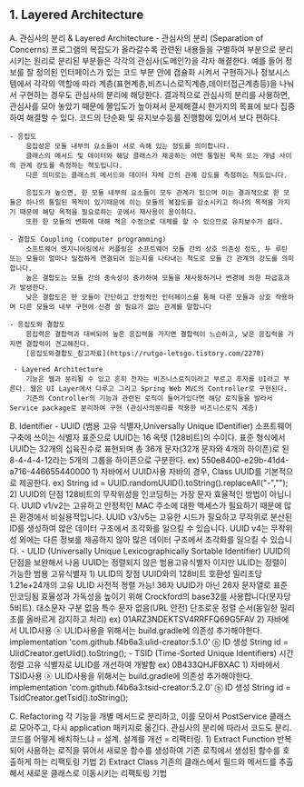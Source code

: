 ## 1. Layered Architecture

A. 관심사의 분리 & Layered Architecture
    - 관심사의 분리 (Separation of Concerns)
        프로그램의 복잡도가 올라갈수록 관련된 내용들을 구별하여 부분으로 분리시키는 원리로 분리된 부분들은 각각의 관심사(도메인?)을 각자 해결한다.
        예를 들어 정보를 잘 정의된 인터페이스가 있는 코드 부분 안에 캡슐화 시켜서 구현하거나
        정보시스템에서 각각의 역할에 따라 계층(표현계층,비즈니스로직계층,데이터접근계층등)을 나눠서 구현하는 경우도 관심사의 분리에 해당한다.
        결과적으로 관심사의 분리를 사용하면,
        관심사를 모아 놓았기 때문에 몰입도가 높아져서 문제해결시 한가지의 목표에 보다 집중하여 해결할 수 있다.
        코드의 단순화 및 유지보수등를 진행함에 있어서 보다 편하다.

    - 응집도
        응집성은 모듈 내부의 요소들이 서로 속해 있는 정도를 의미합니다.
        클래스의 메서드 및 데이터와 해당 클래스가 제공하는 어떤 통일된 목적 또는 개념 사이의 관계 강도를 측정하는 척도입니다. 
        다른 의미로는 클래스의 메서드와 데이터 자체 간의 관계 강도를 측정하는 척도입니다.

        응집도가 높으면, 한 모듈 내부의 요소들이 모두 관계가 있으며 이는 결과적으로 한 모듈은 하나의 통일된 목적이 있기때문에 이는 모듈의 복잡도를 감소시키고 하나의 목적을 가지기 때문에 해당 목적을 필요로하는 곳에서 재사용이 용이하다.
        또한 한 모듈의 변화에 대해 적은 수정으로 대체를 할 수 있으므로 유지보수가 쉽다.

    - 결합도 Coupling (computer programming)
        소프트웨어 엔지니어링에서 커플링은 소프트웨어 모듈 간의 상호 의존성 정도, 두 루틴 또는 모듈이 얼마나 밀접하게 연결되어 있는지를 나타내는 척도로 모듈 간 관계의 강도를 의미합니다.
        높은 결합도는 모듈 간의 종속성이 증가하여 모듈을 재사용하거나 변경에 의한 파급효과가 발생한다.
        낮은 결합도은 한 모듈이 간단하고 안정적인 인터페이스를 통해 다른 모듈과 상호 작용하며 다른 모듈의 내부 구현에 신경 쓸 필요가 없는 관계를 말합니다

    - 응집도와 결합도
        응집력은 결합력과 대비되어 높은 응집력을 가지면 결합력이 느슨하고, 낮은 응집력을 가지면 결합력이 견고해진다.
        [응집도와결합도_참고자료](https://rutgo-letsgo.tistory.com/2270)

     - Layered Architecture
        기능은 웹과 분리될 수 있고 흔히 전자는 비즈니스로직이라고 부르고 후자를 UI라고 부른다. 웹은 UI Layer에서 다루고 그리고 Spring Web MVC의 Controller로 구현된다.
        기존의 Controller의 기능과 관련된 로직이 들어가있다면 해당 로직들을 발라서 Service package로 분리하여 구현 (관심사의분리를 적용한 비즈니스로직 계층)

B. Identifier
    - UUID (범용 고유 식별자,Universally Unique IDentifier) 
        소프트웨어 구축에 쓰이는 식별자 표준으로 UUID는 16 옥텟 (128비트)의 수이다. 
        표준 형식에서 UUID는 32개의 십육진수로 표현되며 총 36개 문자(32개 문자와 4개의 하이픈)로 된 8-4-4-4-12라는 5개의 그룹을 하이픈으로 구분한다.
            ex) 550e8400-e29b-41d4-a716-446655440000
        1) 자바에서 UUID사용
            자바의 경우, Class UUID를 기본적으로 제공한다.
            ex) String id = UUID.randomUUID().toString().replaceAll("-","");
        2) UUID의 단점
            128비트의 무작위성을 인코딩하는 가장 문자 효율적인 방법이 아닙니다.
            UUID v1/v2는 고유하고 안정적인 MAC 주소에 대한 액세스가 필요하기 때문에 많은 환경에서 비실용적입니다.
            UUID v3/v5는 고유한 시드가 필요하고 무작위로 분산된 ID를 생성하여 많은 데이터 구조에서 조각화를 일으킬 수 있습니다.
            UUID v4는 무작위성 외에는 다른 정보를 제공하지 않아 많은 데이터 구조에서 조각화를 일으킬 수 있습니다.
    - ULID (Universally Unique Lexicographically Sortable Identifier)
        UUID의 단점을 보완해서 나옴
        UUID는 정렬되지 않은 범용고유식별자 이지만 ULID는 정렬이 가능한 범용 고유식별자
        1) ULID의 장점
            UUID와의 128비트 호환성
            밀리초당 1.21e+24개의 고유 ULID
            사전적 정렬 가능!
            36자 UUID가 아닌 26자 문자열로 표준 인코딩됨
            효율성과 가독성을 높이기 위해 Crockford의 base32를 사용합니다(문자당 5비트).
            대소문자 구분 없음
            특수 문자 없음(URL 안전)
            단조로운 정렬 순서(동일한 밀리초를 올바르게 감지하고 처리)
            ex) 01ARZ3NDEKTSV4RRFFQ69G5FAV
        2) 자바에서 ULID사용 
            ⓐ ULID사용을 위해서는 build.gradle에 의존성 추가해야한다.
                implementation 'com.github.f4b6a3:ulid-creator:5.1.0'
            ⓑ ID 생성
                String id = UlidCreator.getUlid().toString();
    - TSID (Time-Sorted Unique Identifiers)
        시간 정렬 고유 식별자로 ULID를 개선하여 개발함
        ex) 0B433QHJFBXAC
        1) 자바에서 TSID사용
            ⓐ ULID사용을 위해서는 build.gradle에 의존성 추가해야한다.
                implementation 'com.github.f4b6a3:tsid-creator:5.2.0'
            ⓑ ID 생성
                String id = TsidCreator.getTsid().toString();

C. Refactoring
    각 기능을 개별 메서드로 분리하고, 이를 모아서 PostService 클래스로 모아주고, 다시 application 패키지로 옮긴다.
    관심사의 분리에 따라서 코드도 분리. 코드를 어떻게 배치하느냐 = 설계. 설계를 개선 = 리팩터링.
    1) Extract Function
        반복되어 사용하는 로직을 묶어서 새로운 함수를 생성하여 기존 로직에서 생성된 함수를 호출하게 하는 리팩토링 기법
    2) Extract Class
        기존의 클래스에서 필드와 메서드를 추출해서 새로운 클래스로 이동시키는 리팩토링 기법
